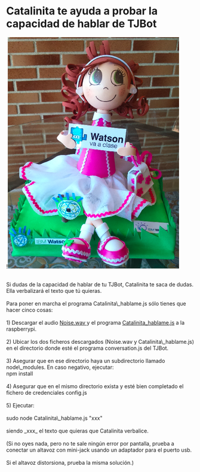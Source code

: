 # Catalinita te ayuda a probar la capacidad de hablar de TJBot

!<img id="img1" src="Catalinita/Catalinita.png"> <br> <br>


<div id="texto1">Si dudas de la capacidad de hablar de tu TJBot, Catalinita te saca de dudas. Ella verbalizará el texto que tú quieras.</div>
<br>
<div id="texto2">Para poner en marcha el programa Catalinita\_hablame.js sólo tienes que hacer cinco cosas:</div>
<br>  
<div id="texto3">1) Descargar el audio <a href="https://github.com/watsonvaclase/Propuestas/blob/master/Catalinita/Noise.wav"> Noise.wav </a>y el programa <a href="https://github.com/watsonvaclase/Propuestas/blob/master/Catalinita/Catalinita_hablame.js"> Catalinita_hablame.js</a> a la raspberrypi.</div>
<br>  
<div id="texto4">2) Ubicar los dos ficheros descargados (Noise.wav y Catalinita\_hablame.js) en el directorio donde esté el programa conversation.js del TJBot.</div>
<br>  
<div id="texto5">3) Asegurar que en ese directorio haya un subdirectorio llamado node\_modules. En caso negativo, ejecutar: <br>
npm install</div>
 <br>
<div id="texto6">4) Asegurar que en el mismo directorio exista y esté bien completado el fichero de credenciales config.js </div>
<br>
<div id="texto7">5) Ejecutar:</div> <br>
<div id="texto10">sudo node Catalinita\_hablame.js "xxx"</div><br>
<div id="texto11">siendo _xxx_ el texto que quieras que Catalinita verbalice. </div><br>

<div id="texto8">(Si no oyes nada, pero no te sale ningún error por pantalla, prueba a conectar un altavoz con mini-jack usando un adaptador para el puerto usb.</div> <br>

<div id="texto9">Si el altavoz distorsiona, prueba la misma solución.)</div><br>

